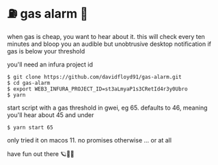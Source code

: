 # ⛽️ gas alarm 🚨

when gas is cheap, you want to hear about it. this will check every ten minutes and bloop you an audible but unobtrusive desktop notification if gas is below your threshold

you'll need an infura project id

```
$ git clone https://github.com/davidfloyd91/gas-alarm.git
$ cd gas-alarm
$ export WEB3_INFURA_PROJECT_ID=st3aLmyaP1s3CRetId4r3y0Ubro
$ yarn
```

start script with a gas threshold in gwei, eg 65. defaults to 46, meaning you'll hear about 45 and under

```
$ yarn start 65
```

only tried it on macos 11. no promises otherwise ... or at all

have fun out there 🪐🤑🦁
